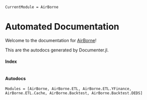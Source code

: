 ```@meta
CurrentModule = AirBorne
```

# Automated Documentation

Welcome to the documentation for [AirBorne](https://github.com/JuDO-dev/AirBorne.jl)!

This are the autodocs generated by Documenter.jl. 
#### Index
```@index
```

#### Autodocs
```@autodocs
Modules = [AirBorne, AirBorne.ETL, AirBorne.ETL.YFinance, AirBorne.ETL.Cache, AirBorne.Backtest, AirBorne.Backtest.DEDS]
```
